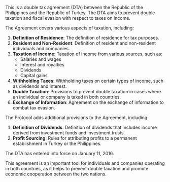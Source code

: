 This is a double tax agreement (DTA) between the Republic of the Philippines and the Republic of Turkey. The DTA aims to prevent double taxation and fiscal evasion with respect to taxes on income.

The Agreement covers various aspects of taxation, including:

1. **Definition of Residence**: The definition of residence for tax purposes.
2. **Resident and Non-Resident**: Definition of resident and non-resident individuals and companies.
3. **Taxation of Income**: Taxation of income from various sources, such as:
	* Salaries and wages
	* Interest and royalties
	* Dividends
	* Capital gains
4. **Withholding Taxes**: Withholding taxes on certain types of income, such as dividends and interest.
5. **Double Taxation**: Provisions to prevent double taxation in cases where an individual or company is taxed in both countries.
6. **Exchange of Information**: Agreement on the exchange of information to combat tax evasion.

The Protocol adds additional provisions to the Agreement, including:

1. **Definition of Dividends**: Definition of dividends that includes income derived from investment funds and investment trusts.
2. **Profit Sourcing**: Rules for attributing profits to a permanent establishment in Turkey or the Philippines.

The DTA has entered into force on January 11, 2016.

This agreement is an important tool for individuals and companies operating in both countries, as it helps to prevent double taxation and promote economic cooperation between the two nations.